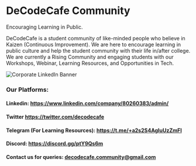 # DeCodeCafe Community
Encouraging Learning in Public.             


DeCodeCafe is a student community of like-minded people who believe in Kaizen (Continuous Improvement). We are here to encourage learning in public culture and help the student community with their life in/after college. 
We are currently a Rising Community and engaging students with our Workshops, Webinar, Learning Resources, and Opportunities in Tech.


![Corporate LinkedIn Banner](https://user-images.githubusercontent.com/71710042/169354258-fb8bba8e-0007-4be2-a44e-698ee53a251f.png)


### Our Platforms:
#### Linkedin: https://www.linkedin.com/company/80260383/admin/
#### Twitter https://twitter.com/decodecafe
#### Telegram (For Learning Resources): https://t.me/+a2s2S4AgluUzZmFl
#### Discord:  https://discord.gg/ptY9Qs6m


#### Contact us for queries: decodecafe.community@gmail.com
